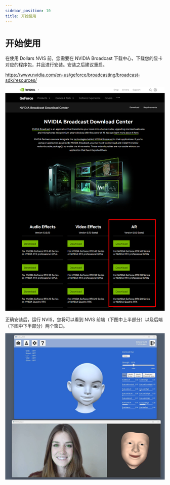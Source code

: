 ```yaml
---
sidebar_position: 10
title: 开始使用
---
```


# 开始使用

在使用 Dollars NVIS 前，您需要在 NVIDIA Broadcast 下载中心，下载您的显卡对应的程序包，并且进行安装。安装之后建议重启。

https://www.nvidia.com/en-us/geforce/broadcasting/broadcast-sdk/resources/

![](../img/2024_08_13_17_11_40.png)

正确安装后，运行 NVIS，您将可以看到 NVIS 前端（下图中上半部分）以及后端（下图中下半部分）两个窗口。

![](../img/2024_08_13_17_50_05-2024-08-1.png)
